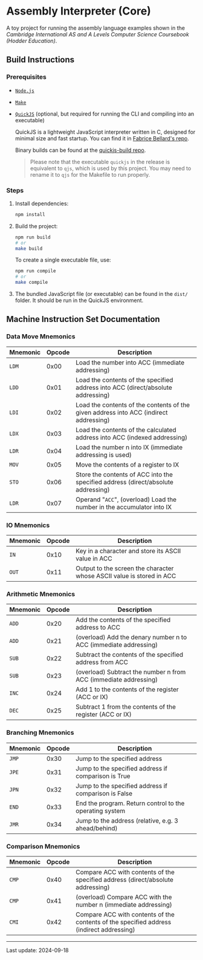 # Assembly Interpreter (Core)

A toy project for running the assembly language examples shown in the *Cambridge International AS and A Levels Computer Science Coursebook (Hodder Education)*.

## Build Instructions

### Prerequisites

- [`Node.js`](https://nodejs.org/)

- [`Make`](https://www.gnu.org/software/make/)

- [`QuickJS`](https://bellard.org/quickjs/) (optional, but required for running the CLI and compiling into an executable)

    QuickJS is a lightweight JavaScript interpreter written in C, designed for minimal size and fast startup. You can find it in [Fabrice Bellard's repo](https://github.com/bellard/quickjs).

    Binary builds can be found at the [quickjs-build repo](https://github.com/napi-bindings/quickjs-build).

    > Please note that the executable `quickjs` in the release is equivalent to `qjs`, which is used by this project. You may need to rename it to `qjs` for the Makefile to run properly.

### Steps

1. Install dependencies:

    ```bash
    npm install
    ```

2. Build the project:

    ```bash
    npm run build
    # or
    make build
    ```

    To create a single executable file, use:

    ```bash
    npm run compile
    # or
    make compile
    ```

3. The bundled JavaScript file (or executable) can be found in the `dist/` folder. It should be run in the QuickJS environment.

## Machine Instruction Set Documentation

### Data Move Mnemonics
| Mnemonic | Opcode | Description |
|----------|--------|-------------|
| `LDM`    | 0x00   | Load the number into ACC (immediate addressing) |
| `LDD`    | 0x01   | Load the contents of the specified address into ACC (direct/absolute addressing) |
| `LDI`    | 0x02   | Load the contents of the contents of the given address into ACC (indirect addressing) |
| `LDX`    | 0x03   | Load the contents of the calculated address into ACC (indexed addressing) |
| `LDR`    | 0x04   | Load the number n into IX (immediate addressing is used) |
| `MOV`    | 0x05   | Move the contents of a register to IX |
| `STO`    | 0x06   | Store the contents of ACC into the specified address (direct/absolute addressing) |
| `LDR`    | 0x07   | Operand "`ACC`", (overload) Load the number in the accumulator into IX |

### IO Mnemonics
| Mnemonic | Opcode | Description |
|----------|--------|-------------|
| `IN`     | 0x10   | Key in a character and store its ASCII value in ACC |
| `OUT`    | 0x11   | Output to the screen the character whose ASCII value is stored in ACC |

### Arithmetic Mnemonics
| Mnemonic          | Opcode | Description |
|-------------------|--------|-------------|
| `ADD`             | 0x20   | Add the contents of the specified address to ACC |
| `ADD`             | 0x21   | (overload) Add the denary number n to ACC (immediate addressing) |
| `SUB`             | 0x22   | Subtract the contents of the specified address from ACC |
| `SUB`             | 0x23   | (overload) Subtract the number n from ACC (immediate addressing) |
| `INC`             | 0x24   | Add 1 to the contents of the register (ACC or IX) |
| `DEC`             | 0x25   | Subtract 1 from the contents of the register (ACC or IX) |

### Branching Mnemonics
| Mnemonic | Opcode | Description |
|----------|--------|-------------|
| `JMP`    | 0x30   | Jump to the specified address |
| `JPE`    | 0x31   | Jump to the specified address if comparison is True |
| `JPN`    | 0x32   | Jump to the specified address if comparison is False |
| `END`    | 0x33   | End the program. Return control to the operating system |
| `JMR`    | 0x34   | Jump to the address (relative, e.g. 3 ahead/behind) |

### Comparison Mnemonics
| Mnemonic          | Opcode | Description |
|-------------------|--------|-------------|
| `CMP`             | 0x40   | Compare ACC with contents of the specified address (direct/absolute addressing) |
| `CMP`             | 0x41   | (overload) Compare ACC with the number n (immediate addressing) |
| `CMI`             | 0x42   | Compare ACC with contents of the contents of the specified address (indirect addressing) |

---

Last update: 2024-09-18
